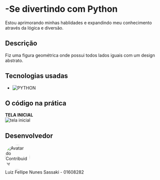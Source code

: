 ﻿# -Se divertindo com Python
Estou aprimorando minhas hablidades e expandindo meu conhecimento através da lógica e diversão.

## Descrição
Fiz uma figura geométrica onde possui todos lados iguais com um design abstrato.


## Tecnologias usadas

* ![PYTHON](https://img.shields.io/badge/python-3670A0?style=for-the-badge&logo=python&logoColor=ffdd54)  




 ## O código na prática

<B>TELA INICIAL</B><br>
<img src="images/jogodavelha.png" alt="tela inicial">


## Desenvolvedor

<a href="https://github.com/Luiz-sassaki"/>
<img src="https://avatars.githubusercontent.com/u/146211106?v=4" width="80px;" style="border-radius: 50%;" alt="Avatar do Contribuidor"/>
</a>

<div> 
Luiz Fellipe Nunes Sassaki - 01608282 <br>
 
</div>
